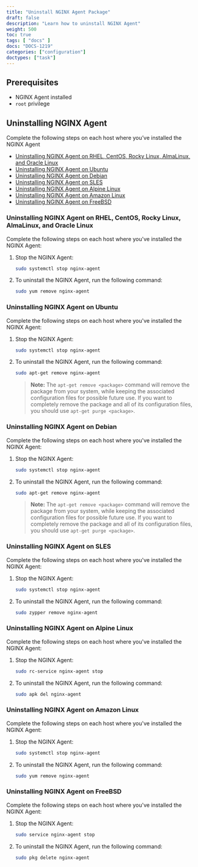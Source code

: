 ```yaml
---
title: "Uninstall NGINX Agent Package"
draft: false
description: "Learn how to uninstall NGINX Agent"
weight: 500
toc: true
tags: [ "docs" ]
docs: "DOCS-1219"
categories: ["configuration"]
doctypes: ["task"]
---
```


## Prerequisites

- NGINX Agent installed
- `root` privilege


## Uninstalling NGINX Agent
Complete the following steps on each host where you’ve installed the NGINX Agent


- [Uninstalling NGINX Agent on RHEL, CentOS, Rocky Linux, AlmaLinux, and Oracle Linux](#uninstalling-nginx-agent-on-rhel-centos-rocky-linux-almalinux-and-oracle-linux)
- [Uninstalling NGINX Agent on Ubuntu](#uninstalling-nginx-agent-on-ubuntu)
- [Uninstalling NGINX Agent on Debian](#uninstalling-nginx-agent-on-debian)
- [Uninstalling NGINX Agent on SLES](#uninstalling-nginx-agent-on-sles)
- [Uninstalling NGINX Agent on Alpine Linux](#uninstalling-nginx-agent-on-alpine-linux)
- [Uninstalling NGINX Agent on Amazon Linux](#uninstalling-nginx-agent-on-amazon-linux)
- [Uninstalling NGINX Agent on FreeBSD](#uninstalling-nginx-agent-on-freebsd)

### Uninstalling NGINX Agent on RHEL, CentOS, Rocky Linux, AlmaLinux, and Oracle Linux

Complete the following steps on each host where you've installed the NGINX Agent:

1. Stop the NGINX Agent:

   ```bash
   sudo systemctl stop nginx-agent
   ```

2. To uninstall the NGINX Agent, run the following command:

   ```bash
   sudo yum remove nginx-agent
   ```

### Uninstalling NGINX Agent on Ubuntu

Complete the following steps on each host where you've installed the NGINX Agent:

1. Stop the NGINX Agent:

   ```bash
   sudo systemctl stop nginx-agent
   ```

2. To uninstall the NGINX Agent, run the following command:

   ```bash
   sudo apt-get remove nginx-agent
   ```

   > **Note:** The `apt-get remove <package>` command will remove the package from your system, while keeping the associated configuration files for possible future use. If you want to completely remove the package and all of its configuration files, you should use `apt-get purge <package>`.

### Uninstalling NGINX Agent on Debian

Complete the following steps on each host where you've installed the NGINX Agent:

1. Stop the NGINX Agent:

   ```bash
   sudo systemctl stop nginx-agent
   ```

2. To uninstall the NGINX Agent, run the following command:

   ```bash
   sudo apt-get remove nginx-agent
   ```

   > **Note:** The `apt-get remove <package>` command will remove the package from your system, while keeping the associated configuration files for possible future use. If you want to completely remove the package and all of its configuration files, you should use `apt-get purge <package>`.

### Uninstalling NGINX Agent on SLES

Complete the following steps on each host where you've installed the NGINX Agent:

1. Stop the NGINX Agent:

   ```bash
   sudo systemctl stop nginx-agent
   ```

2. To uninstall the NGINX Agent, run the following command:

   ```bash
   sudo zypper remove nginx-agent
   ``` 

### Uninstalling NGINX Agent on Alpine Linux

Complete the following steps on each host where you've installed the NGINX Agent:

1. Stop the NGINX Agent:

   ```bash
   sudo rc-service nginx-agent stop
   ```

2. To uninstall the NGINX Agent, run the following command:

   ```bash
   sudo apk del nginx-agent
   ``` 

### Uninstalling NGINX Agent on Amazon Linux

Complete the following steps on each host where you've installed the NGINX Agent:

1. Stop the NGINX Agent:

   ```bash
   sudo systemctl stop nginx-agent
   ```

2. To uninstall the NGINX Agent, run the following command:

   ```bash
   sudo yum remove nginx-agent
   ``` 

### Uninstalling NGINX Agent on FreeBSD
 
Complete the following steps on each host where you've installed the NGINX Agent:

1. Stop the NGINX Agent:

   ```bash
   sudo service nginx-agent stop
   ```

2. To uninstall the NGINX Agent, run the following command:

   ```bash
   sudo pkg delete nginx-agent
   ``` 